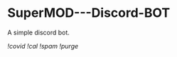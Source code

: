 # SuperMOD---Discord-BOT
A simple discord bot.

*!covid <country>*
*!cal <arithmetic>*
*!spam <count> <message>*
*!purge <count>*
